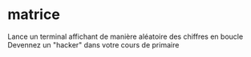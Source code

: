 # matrice
Lance un terminal affichant de manière aléatoire des chiffres en boucle
Devennez un "hacker" dans votre cours de primaire
